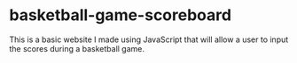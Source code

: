 # basketball-game-scoreboard
This is a basic website I made using JavaScript that will allow a user to input the scores during a basketball game.
